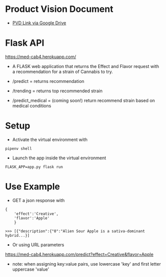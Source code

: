 # Product Vision Document
- [PVD Link via Google Drive](https://docs.google.com/document/d/1knAudgln1EaXTWT0zidmijN8Yyaqc2OoOcUgqC702SM/edit?usp=sharing)

# Flask API
https://med-cab4.herokuapp.com/
- A FLASK web application that returns the Effect and Flavor request with a recommendation for a strain of Cannabis to try. 

- /predict = returns recommendation
- /trending = returns top recommended strain 
- /predict_medical = (coming soon!) return recommend strain based on medical conditions

# Setup
- Activate the virtual environment with 
```
pipenv shell
```
- Launch the app inside the virtual environment 
```
FLASK_APP=app.py flask run
```


# Use Example 
- GET a json response with 
```
{
    'effect':'Creative', 
    'flavor':'Apple'
    }
```

```
>>> [{"description":{"0":"Alien Sour Apple is a sativa-dominant hybrid...}]
```
- Or using URL parameters

https://med-cab4.herokuapp.com/predict?effect=Creative&flavor=Apple

- note: when assigning key:value pairs, use lowercase 'key' and first letter uppercase 'value'






